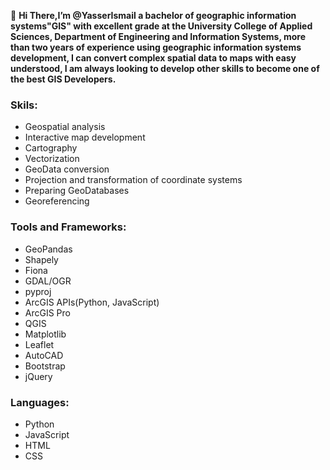 <!---
- 👋 Hi, I’m @YasserIsmail
- 👀 I’m interested in ...
- 🌱 I’m currently learning ...
- 💞️ I’m looking to collaborate on ...
- 📫 How to reach me ...
--->

<!---
YasserIsmail/YasserIsmail is a ✨ special ✨ repository because its `README.md` (this file) appears on your GitHub profile.
You can click the Preview link to take a look at your changes.
--->
👋 **Hi There,I’m @YasserIsmail a bachelor of geographic information systems"GIS" with excellent grade at the University College of Applied Sciences, Department of Engineering and Information Systems, more than two years of experience using geographic information systems development, I can convert complex spatial data to maps with easy understood, I am always looking to develop other skills to become one of the best GIS Developers.**

### Skils:
* Geospatial analysis
* Interactive map development
* Cartography
* Vectorization
* GeoData conversion
* Projection and transformation of coordinate systems
* Preparing GeoDatabases
* Georeferencing

### Tools and Frameworks:
* GeoPandas
* Shapely
* Fiona
* GDAL/OGR
* pyproj
* ArcGIS APIs(Python, JavaScript)
* ArcGIS Pro
* QGIS
* Matplotlib
* Leaflet
* AutoCAD
* Bootstrap
* jQuery
### Languages:
* Python
* JavaScript
* HTML
* CSS
